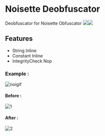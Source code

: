 # Noisette Deobfuscator
Deobfuscator for Noisette Obfuscator
![](https://img.shields.io/github/v/tag/Rhotav/Noisette-Deobfuscator)![](https://img.shields.io/github/v/release/Rhotav/Noisette-Deobfuscator)
## Features
- String Inline
- Constant Inline
- IntegrityCheck Nop

### Example :
![noigif](https://user-images.githubusercontent.com/54905232/69905582-97d51d00-13c6-11ea-9a2a-ce2447f3fdba.gif)

#### Before :
![1](https://user-images.githubusercontent.com/54905232/69905580-91df3c00-13c6-11ea-980d-06c37724c5f7.PNG)

#### After : 
![2](https://user-images.githubusercontent.com/54905232/69905585-9ad00d80-13c6-11ea-9796-f1618d82a922.PNG)
